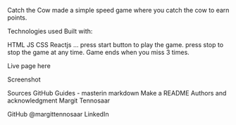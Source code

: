 Catch the Cow
made a simple speed game where you catch the cow to earn points. 

Technologies used
Built with:

HTML
JS
CSS
Reactjs
...
press start button to play the game. press stop to stop the game at any time. Game ends when you miss 3 times.

Live page here

Screenshot

Sources
GitHub Guides - masterin markdown
Make a README
Authors and acknowledgment
Margit Tennosaar

GitHub @margittennosaar
LinkedIn